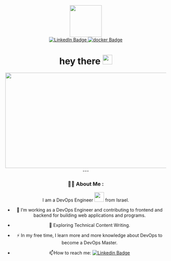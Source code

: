 <div id="header" align="center">
  <img src="https://media.giphy.com/media/jdPMeyv9rn0hZHh8n9/giphy.gif" width="100"/>
<div id="badges">
  <a href="https://www.linkedin.com/in/ariel-ben-zikri-80a43b19b/">
    <img src="https://img.shields.io/badge/LinkedIn-blue?style=for-the-badge&logo=linkedin&logoColor=white" alt="LinkedIn Badge"/>
  </a>
  <a href="https://hub.docker.com/repositories">
    <img src="https://img.shields.io/badge/docker-red?style=for-the-badge&logo=docker&logoColor=white" alt="docker Badge"/>
  </a>
</div>
  <img src="https://komarev.com/ghpvc/?username=matbuha&style=flat-square&color=blue" alt=""/>
<h1>
  hey there
  <img src="https://media.giphy.com/media/hvRJCLFzcasrR4ia7z/giphy.gif" width="30px"/>
</h1>
<div align="center">
  <img src="https://media.giphy.com/media/dWesBcTLavkZuG35MI/giphy.gif" width="600" height="300"/>
</div>
  ---

### :man_technologist: About Me :
  I am a DevOps Engineer <img src="https://media.giphy.com/media/WUlplcMpOCEmTGBtBW/giphy.gif" width="30"> from Israel.
  
- :telescope: I’m working as a DevOps Engineer and contributing to frontend and backend for building web applications and programs.

- :seedling: Exploring Technical Content Writing.

- :zap: In my free time, I learn more and more knowledge about DevOps to become a DevOps Master.

- :mailbox:How to reach me: [![Linkedin Badge](https://img.shields.io/badge/-kakbar-blue?style=flat&logo=Linkedin&logoColor=white)](https://www.linkedin.com/in/ariel-ben-zikri-80a43b19b/)
